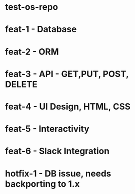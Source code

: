 # test-os-repo

# feat-1 - Database

# feat-2 - ORM

# feat-3 - API - GET,PUT, POST, DELETE

# feat-4 - UI Design, HTML, CSS

# feat-5 - Interactivity

# feat-6 - Slack Integration

# hotfix-1 - DB issue, needs backporting to 1.x